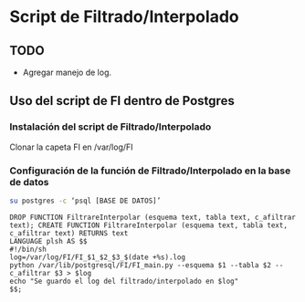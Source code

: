 
# Script de Filtrado/Interpolado

## TODO

* Agregar manejo de log.


## Uso del script de FI dentro de Postgres

### Instalación del script de Filtrado/Interpolado

Clonar la capeta FI en /var/log/FI

### Configuración de la función de Filtrado/Interpolado en la base de datos

```bash
su postgres -c ‘psql [BASE DE DATOS]’
```

```
DROP FUNCTION FiltrareInterpolar (esquema text, tabla text, c_afiltrar text); CREATE FUNCTION FiltrareInterpolar (esquema text, tabla text, c_afiltrar text) RETURNS text
LANGUAGE plsh AS $$
#!/bin/sh
log=/var/log/FI/FI_$1_$2_$3_$(date +%s).log
python /var/lib/postgresql/FI/FI_main.py --esquema $1 --tabla $2 --c_afiltrar $3 > $log
echo "Se guardo el log del filtrado/interpolado en $log"
$$;
```

